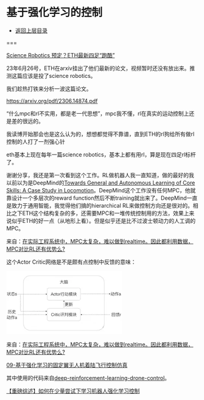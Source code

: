 # 基于强化学习的控制

* [返回上层目录](../control.md)



===

[Science Robotics 预定？ETH最新四足“跑酷”](https://zhuanlan.zhihu.com/p/641918952)

23年6月26号，ETH在arxiv挂出了他们最新的论文，视频暂时还没有放出来。推测这篇应该是投了science robotics。

我们趁热打铁来分析一波这篇论文。

https://arxiv.org/pdf/2306.14874.pdf





“什么mpc和rl不实用，都是老一代思想”，mpc我不懂，rl在真实的运动控制上还是差的很远的。

我读博开始那会也是这么认为的，想想都觉得不靠谱，直到ETH的rl狗给所有做rl控制的人打了一剂强心针

eth基本上现在每年一篇science robotics，基本上都有用rl，算是现在四足rl标杆了。

谢谢分享，我还是第一次看到这个工作。RL做机器人我一直知道，做的最好的我以前以为是DeepMind的[Towards General and Autonomous Learning of Core Skills: A Case Study in Locomotion](https://arxiv.org/abs/2008.12228)。DeepMind这个工作没有任何MPC，他就靠设计一个多层次的reward function然后不断training就出来了。DeepMind一直是致力于通用智能，我觉得他们搞的hierarchical RL来做控制方向还是很对的。相比之下ETH这个结构复杂的多，还需要MPC和一堆传统控制用的方法，效果上来说似乎ETH的好一点（从地形上看）。但是似乎还是比不过波士顿动力的人工调的MPC。

来自：[在实际工程系统中，MPC太复杂，难以做到realtime。因此都利用数据，MPC对比RL还有优势么?](https://www.zhihu.com/question/402251886/answer/2449239868)



这个Actor Critic网络是不是颇有点控制中反馈的意味：

![rl-control-example](pic/rl-control-example.png)

来自：[在实际工程系统中，MPC太复杂，难以做到realtime。因此都利用数据，MPC对比RL还有优势么?](https://www.zhihu.com/question/402251886/answer/1294806970)



[09-基于强化学习的固定翼无人机着陆飞行控制仿真](https://zhuanlan.zhihu.com/p/68960762)

其中使用的代码来自[deep-reinforcement-learning-drone-control](https://github.com/tobiasfshr/deep-reinforcement-learning-drone-control)。



[【重磅综述】如何在少量尝试下学习机器人强化学习控制](https://zhuanlan.zhihu.com/p/144544347)



